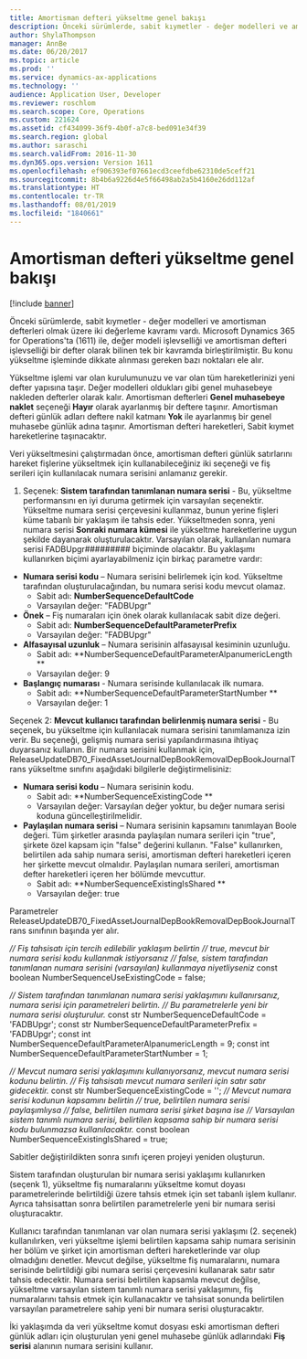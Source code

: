 ```yaml
---
title: Amortisman defteri yükseltme genel bakışı
description: Önceki sürümlerde, sabit kıymetler - değer modelleri ve amortisman defterleri olmak üzere iki değerleme kavramı vardı. Microsoft Dynamics 365 for Operations'ta (1611) ile, değer modeli işlevselliği ve amortisman defteri işlevselliği bir defter olarak bilinen tek bir kavramda birleştirilmiştir. Bu konu yükseltme işleminde dikkate alınması gereken bazı noktaları ele alır.
author: ShylaThompson
manager: AnnBe
ms.date: 06/20/2017
ms.topic: article
ms.prod: ''
ms.service: dynamics-ax-applications
ms.technology: ''
audience: Application User, Developer
ms.reviewer: roschlom
ms.search.scope: Core, Operations
ms.custom: 221624
ms.assetid: cf434099-36f9-4b0f-a7c8-bed091e34f39
ms.search.region: global
ms.author: saraschi
ms.search.validFrom: 2016-11-30
ms.dyn365.ops.version: Version 1611
ms.openlocfilehash: ef906393ef07661ecd3ceefdbe62310de5ceff21
ms.sourcegitcommit: 8b4b6a9226d4e5f66498ab2a5b4160e26dd112af
ms.translationtype: HT
ms.contentlocale: tr-TR
ms.lasthandoff: 08/01/2019
ms.locfileid: "1840661"
---
```

# <a name="depreciation-book-upgrade-overview"></a>Amortisman defteri yükseltme genel bakışı

[!include [banner](../includes/banner.md)]

Önceki sürümlerde, sabit kıymetler - değer modelleri ve amortisman defterleri olmak üzere iki değerleme kavramı vardı. Microsoft Dynamics 365 for Operations'ta (1611) ile, değer modeli işlevselliği ve amortisman defteri işlevselliği bir defter olarak bilinen tek bir kavramda birleştirilmiştir. Bu konu yükseltme işleminde dikkate alınması gereken bazı noktaları ele alır. 

Yükseltme işlemi var olan kurulumunuzu ve var olan tüm hareketlerinizi yeni defter yapısına taşır. Değer modelleri oldukları gibi genel muhasebeye nakleden defterler olarak kalır. Amortisman defterleri **Genel muhasebeye naklet** seçeneği **Hayır** olarak ayarlanmış bir deftere taşınır. Amortisman defteri günlük adları deftere nakil katmanı **Yok** ile ayarlanmış bir genel muhasebe günlük adına taşınır. Amortisman defteri hareketleri, Sabit kıymet hareketlerine taşınacaktır. 

Veri yükseltmesini çalıştırmadan önce, amortisman defteri günlük satırlarını hareket fişlerine yükseltmek için kullanabileceğiniz iki seçeneği ve fiş serileri için kullanılacak numara serisini anlamanız gerekir. 

1. Seçenek: **Sistem tarafından tanımlanan numara serisi** - Bu, yükseltme performansını en iyi duruma getirmek için varsayılan seçenektir. Yükseltme numara serisi çerçevesini kullanmaz, bunun yerine fişleri küme tabanlı bir yaklaşım ile tahsis eder. Yükseltmeden sonra, yeni numara serisi **Sonraki numara kümesi** ile yükseltme hareketlerine uygun şekilde dayanarak oluşturulacaktır. Varsayılan olarak, kullanılan numara serisi FADBUpgr\#\#\#\#\#\#\#\#\# biçiminde olacaktır. Bu yaklaşımı kullanırken biçimi ayarlayabilmeniz için birkaç parametre vardır:

-   **Numara serisi kodu** – Numara serisini belirlemek için kod. Yükseltme tarafından oluşturulacağından, bu numara serisi kodu mevcut olamaz.
    -   Sabit adı: **NumberSequenceDefaultCode**
    -   Varsayılan değer: "FADBUpgr"
-   **Önek** – Fiş numaraları için önek olarak kullanılacak sabit dize değeri.
    -   Sabit adı: **NumberSequenceDefaultParameterPrefix**
    -   Varsayılan değer: "FADBUpgr"
-   **Alfasayısal uzunluk** – Numara serisinin alfasayısal kesiminin uzunluğu.
    -   Sabit adı: **NumberSequenceDefaultParameterAlpanumericLength **
    -   Varsayılan değer: 9
-   **Başlangıç numarası** - Numara serisinde kullanılacak ilk numara.
    -   Sabit adı: **NumberSequenceDefaultParameterStartNumber  **
    -   Varsayılan değer: 1

Seçenek 2: **Mevcut kullanıcı tarafından belirlenmiş numara serisi** - Bu seçenek, bu yükseltme için kullanılacak numara serisini tanımlamanıza izin verir. Bu seçeneği, gelişmiş numara serisi yapılandırmasına ihtiyaç duyarsanız kullanın. Bir numara serisini kullanmak için, ReleaseUpdateDB70\_FixedAssetJournalDepBookRemovalDepBookJournalTrans yükseltme sınıfını aşağıdaki bilgilerle değiştirmelisiniz:

-   **Numara serisi kodu** – Numara serisinin kodu.
    -   Sabit adı: **NumberSequenceExistingCode **
    -   Varsayılan değer: Varsayılan değer yoktur, bu değer numara serisi koduna güncelleştirilmelidir.
-   **Paylaşılan numara serisi** – Numara serisinin kapsamını tanımlayan Boole değeri. Tüm şirketler arasında paylaşılan numara serileri için "true", şirkete özel kapsam için "false" değerini kullanın. "False" kullanırken, belirtilen ada sahip numara serisi, amortisman defteri hareketleri içeren her şirkette mevcut olmalıdır. Paylaşılan numara serileri, amortisman defter hareketleri içeren her bölümde mevcuttur.
    -   Sabit adı: **NumberSequenceExistingIsShared **
    -   Varsayılan değer: true

Parametreler ReleaseUpdateDB70\_FixedAssetJournalDepBookRemovalDepBookJournalTrans sınıfının başında yer alır. 

*// Fiş tahsisatı için tercih edilebilir yaklaşım belirtin* 
 *// true, mevcut bir numara serisi kodu kullanmak istiyorsanız* 
 *// false, sistem tarafından tanımlanan numara serisini (varsayılan) kullanmaya niyetliyseniz* const boolean NumberSequenceUseExistingCode = false;  

*// Sistem tarafından tanımlanan numara serisi yaklaşımını kullanırsanız, numara serisi için parametreleri belirtin.*
 *// Bu parametrelerle yeni bir numara serisi oluşturulur.* const str NumberSequenceDefaultCode = 'FADBUpgr'; const str NumberSequenceDefaultParameterPrefix = 'FADBUpgr'; const int NumberSequenceDefaultParameterAlpanumericLength = 9; const int NumberSequenceDefaultParameterStartNumber = 1;   

*// Mevcut numara serisi yaklaşımını kullanıyorsanız, mevcut numara serisi kodunu belirtin.* 
 *// Fiş tahsisatı mevcut numara serileri için satır satır gidecektir.* const str NumberSequenceExistingCode = ''; *// Mevcut numara serisi kodunun kapsamını belirtin* 
 *// true, belirtilen numara serisi paylaşımlıysa* 
 *// false, belirtilen numara serisi şirket başına ise* 
 *// Varsayılan sistem tanımlı numara serisi, belirtilen kapsama sahip bir numara serisi kodu bulunmazsa kullanılacaktır.* const boolean NumberSequenceExistingIsShared = true; 

Sabitler değiştirildikten sonra sınıfı içeren projeyi yeniden oluşturun. 

Sistem tarafından oluşturulan bir numara serisi yaklaşımı kullanırken (seçenk 1), yükseltme fiş numaralarını yükseltme komut doyası parametrelerinde belirtildiği üzere tahsis etmek için set tabanlı işlem kullanır. Ayrıca tahsisattan sonra belirtilen parametrelerle yeni bir numara serisi oluşturacaktır. 

Kullanıcı tarafından tanımlanan var olan numara serisi yaklaşımı (2. seçenek) kullanılırken, veri yükseltme işlemi belirtilen kapsama sahip numara serisinin her bölüm ve şirket için amortisman defteri hareketlerinde var olup olmadığını denetler. Mevcut değilse, yükseltme fiş numaralarını, numara serisinde belirtildiği gibi numara serisi çerçevesini kullanarak satır satır tahsis edecektir. Numara serisi belirtilen kapsamla mevcut değilse, yükseltme varsayılan sistem tanımlı numara serisi yaklaşımını, fiş numaralarını tahsis etmek için kullanacaktır ve tahsisat sonunda belirtilen varsayılan parametrelere sahip yeni bir numara serisi oluşturacaktır.

İki yaklaşımda da veri yükseltme komut dosyası eski amortisman defteri günlük adları için oluşturulan yeni genel muhasebe günlük adlarındaki **Fiş serisi** alanının numara serisini kullanır.



